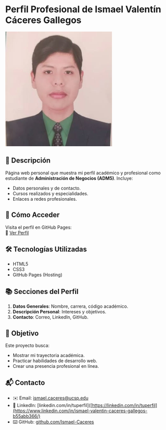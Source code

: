 # Perfil Profesional de Ismael Valentín Cáceres Gallegos

![Banner de perfil](foto.png) <!-- Opcional: Agrega una imagen -->

## 📌 Descripción
Página web personal que muestra mi perfil académico y profesional como estudiante de **Administración de Negocios (ADM5)**. Incluye:
- Datos personales y de contacto.
- Cursos realizados y especialidades.
- Enlaces a redes profesionales.

## 🚀 Cómo Acceder
Visita el perfil en GitHub Pages:  
🔗 [Ver Perfil](https://github.com/Ismael-Caceres/Ismael-Valentin-Caceres-Gallegos/blob/main/index.html)

## 🛠 Tecnologías Utilizadas
- HTML5
- CSS3
- GitHub Pages (Hosting)

## 📚 Secciones del Perfil
1. **Datos Generales**: Nombre, carrera, código académico.
2. **Descripción Personal**: Intereses y objetivos.
3. **Contacto**: Correo, LinkedIn, GitHub.

## 🌟 Objetivo
Este proyecto busca:
- Mostrar mi trayectoria académica.
- Practicar habilidades de desarrollo web.
- Crear una presencia profesional en línea.

## 📬 Contacto
- ✉️ Email: ismael.caceres@ucsp.edu
- 💼 LinkedIn: [linkedin.com/in/tuperfil]([https://linkedin.com/in/tuperfil](https://www.linkedin.com/in/ismael-valentin-caceres-gallegos-b55abb366/)
- ⌨️ GitHub: [github.com/Ismael-Caceres](https://github.com/Ismael-Caceres)
